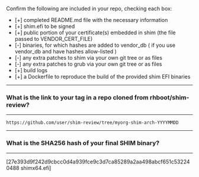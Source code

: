 Confirm the following are included in your repo, checking each box:

 - [+] completed README.md file with the necessary information
 - [+] shim.efi to be signed
 - [+] public portion of your certificate(s) embedded in shim (the file passed to VENDOR_CERT_FILE)
 - [-] binaries, for which hashes are added to vendor_db ( if you use vendor_db and have hashes allow-listed )
 - [-] any extra patches to shim via your own git tree or as files
 - [-] any extra patches to grub via your own git tree or as files
 - [+] build logs
 - [+] a Dockerfile to reproduce the build of the provided shim EFI binaries

-------------------------------------------------------------------------------
### What is the link to your tag in a repo cloned from rhboot/shim-review?
-------------------------------------------------------------------------------
`https://github.com/user/shim-review/tree/myorg-shim-arch-YYYYMMDD`

-------------------------------------------------------------------------------
### What is the SHA256 hash of your final SHIM binary?
-------------------------------------------------------------------------------
[27e393d9f242d9cbcc0d4a939fce9c3d7ca85289a2aa498abcf651c532240488  shimx64.efi]
